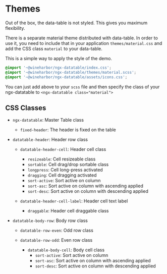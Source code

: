 # Themes

Out of the box, the data-table is not styled. This gives you maximum flexibility.

There is a separate material theme distributed with data-table. In order to use it, you need to
include that in your application `themes/material.css` and add the CSS class `material` to your data-table.

This is a simple way to apply the style of the demo.

```scss
@import '~@wineharbor/ngx-datatable/index.css';
@import '~@wineharbor/ngx-datatable/themes/material.scss';
@import '~@wineharbor/ngx-datatable/assets/icons.css';
```

You can just add above to your `scss` file and then specify the class of your ngx-datatable to `<ngx-datatable class="material">`

## CSS Classes

- `ngx-datatable`: Master Table class

  - `fixed-header`: The header is fixed on the table

- `datatable-header`: Header row class

  - `datatable-header-cell`: Header cell class

    - `resizeable`: Cell resizeable class
    - `sortable`: Cell drag/drop sortable class
    - `longpress`: Cell long-press activated
    - `dragging`: Cell dragging activated
    - `sort-active`: Sort active on column
    - `sort-asc`: Sort active on column with ascending applied
    - `sort-desc`: Sort active on column with descending applied

  - `datatable-header-cell-label`: Header cell text label
    - `draggable`: Header cell draggable class

- `datatable-body-row`: Body row class

  - `datatable-row-even`: Odd row class
  - `datatable-row-odd`: Even row class

    - `datatable-body-cell`: Body cell class
      - `sort-active`: Sort active on column
      - `sort-asc`: Sort active on column with ascending applied
      - `sort-desc`: Sort active on column with descending applied
